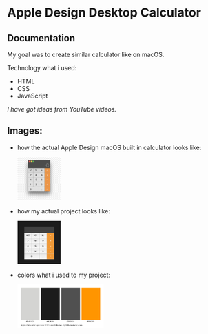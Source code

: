 # Apple Design Desktop Calculator 

## Documentation

My goal was to create similar calculator like on macOS.

Technology what i used:
* HTML
* CSS
* JavaScript

_I have got ideas from YouTube videos._

## Images:

- how the actual Apple Design macOS built in calculator looks like: <br/>

  <img src="images/target.jpg" alt="target" width="100" height="100">
  

- how my actual project looks like: <br/>

  <img src="images/result2.jpg" alt="myApp" width="100" height="100">
  
- colors what i used to my project: <br/>

  <img src="images/color.jpg" alt="colors" width="200" height="100">
